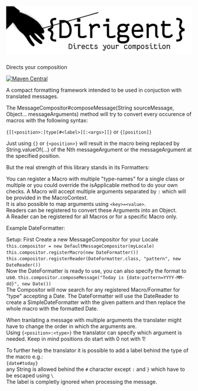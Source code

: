 ![Dirigent](https://github.com/CubeEngine/Dirigent/blob/master/Dirigent.png?raw=true)
=================

Directs your composition

[![Maven Central](https://maven-badges.herokuapp.com/maven-central/org.cubeengine/dirigent/badge.svg?style=flat)](https://maven-badges.herokuapp.com/maven-central/org.cubeengine/dirigent)

A compact formatting framework intended to be used in conjuction with translated messages.

The MessageCompositor#composeMessage(String sourceMessage, Object... messageArguments) method will try to convert every occurence of macros with the following syntax:

 ```{[[<position>:]type[#<label>][:<args>]]}``` or ```{[position]}```

Just using ```{}``` or ```{<position>}``` will result in the macro being replaced by String.valueOf(...) of the Nth messageArgument or the messageArgument at the specified position.

But the real strength of this library stands in its Formatters:

You can register a Macro with multiple "type-names" for a single class or multiple or you could override the isApplicable method to do your own checks.
A Macro will accept multiple arguments separated by `:` which will be provided in the MacroContext.  
It is also possible to map arguments using `<key>=<value>`.  
Readers can be registered to convert these Arguments into an Object.  
A Reader can be registered for all Macros or for a specific Macro only.

Example DateFormatter:

Setup:
First Create a new MessageCompositor for your Locale  
```this.compositor = new DefaultMessageCompositor(myLocale)```    
```this.compositor.registerMacro(new DateFormatter())```  
```this.compositor.registerReader(DateFormatter.class, "pattern", new DateReader())```  
Now the DateFormatter is ready to use, you can also specify the format to use.
```this.compositor.composeMessage("Today is {date:pattern=YYYY-MM-dd}", new Date())```  
The Compositor will now search for any registered Macro/Formatter for "type" accepting a Date.
The DateFormatter will use the DateReader to create a SimpleDateFormatter with the given pattern and then replace the whole macro with the formatted Date.  
   
When tranlating a message with multiple arguments the translater might have to change the order in which the arguments are.  
Using ```{<position>:<type>}``` the translator can specify which argument is needed. Keep in mind positions do start with 0 not with 1!

To further help the translator it is possible to add a label behind the type of the macro e.g.:  
```{date#today}```   
any String is allowed behind the `#` character except `:` and `}` which have to be escaped using `\`  
The label is completly ignored when processing the message.

